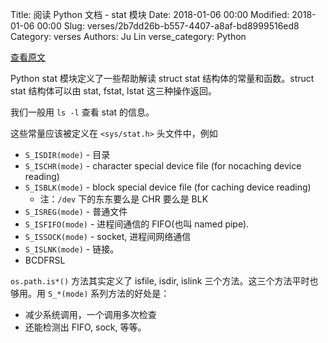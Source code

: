 Title: 阅读 Python 文档 - stat 模块
Date: 2018-01-06 00:00
Modified: 2018-01-06 00:00
Slug: verses/2b7dd26b-b557-4407-a8af-bd8999516ed8
Category: verses
Authors: Ju Lin
verse_category: Python

[查看原文](https://docs.python.org/2/library/stat.html)

Python stat 模块定义了一些帮助解读 struct stat 结构体的常量和函数。struct stat 结构体可以由 stat, fstat, lstat 这三种操作返回。

我们一般用 `ls -l` 查看 stat 的信息。

这些常量应该被定义在 `<sys/stat.h>` 头文件中，例如 

* `S_ISDIR(mode)` - 目录
* `S_ISCHR(mode)` - character special device file (for nocaching device reading)
* `S_ISBLK(mode)` - block special device file (for caching device reading)
	* 注：`/dev` 下的东东要么是 CHR 要么是 BLK
* `S_ISREG(mode)` - 普通文件
* `S_ISFIFO(mode)` - 进程间通信的 FIFO(也叫 named pipe).
* `S_ISSOCK(mode)` - socket, 进程间网络通信
* `S_ISLNK(mode)` - 链接。
* BCDFRSL

`os.path.is*()` 方法其实定义了 isfile, isdir, islink 三个方法。这三个方法平时也够用。用 `S_*(mode)` 系列方法的好处是：

* 减少系统调用，一个调用多次检查
* 还能检测出 FIFO, sock, 等等。
